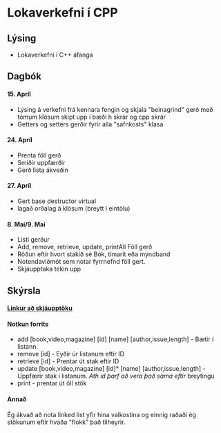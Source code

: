 # Lokaverkefni í CPP
## Lýsing
* Lokaverkefni í C++ áfanga
## Dagbók
#### 15. Apríl
* Lýsing á verkefni frá kennara fengin og skjala "beinagrind" gerð með tómum klösum skipt upp í bæði h skrár og cpp skrár
* Getters og setters gerðir fyrir alla "safnkosts" klasa
#### 24. Apríl
* Prenta föll gerð
* Smiðir uppfærðir
* Gerð lista ákveðin
#### 27. Apríl
* Gert base destructor virtual
* lagað orðalag á klösum (breytt í eintölu)
#### 8. Maí/9. Maí
* Listi gerður
* Add, remove, retrieve, update, printAll Föll gerð
* Röðun eftir hvort stakið sé Bók, tímarit eða myndband
* Notendaviðmót sem notar fyrrnefnd föll gert.
* Skjáupptaka tekin upp
## Skýrsla
#### [Linkur að skjáupptöku](https://filedrop.is/z4J7I)
#### Notkun forrits
* add [book,video,magazine] [id] [name] [author,issue,length] - Bætir í listann.
* remove [id] - Eyðir úr listanum eftir ID
* retrieve [id] - Prentar út stak eftir ID
* update [book,video,magazine] [id]* [name] [author,issue,length] - Uppfærir stak í listanum.  *Ath id þarf að vera það sama eftir* breytingu
* print - prentar út öll stök

#### Annað
Ég ákvað að nota linked list yfir hina valkostina og einnig raðaði ég stökunum eftir hvaða "flokk" það tilheyrir.


